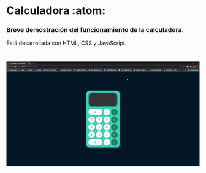 ﻿# Calculadora :atom:

### Breve demostración del funcionamiento de la calculadora.

Está desarrollada con HTML, CSS y JavaScript.

![cover](./video/calculadora.gif)
=======
